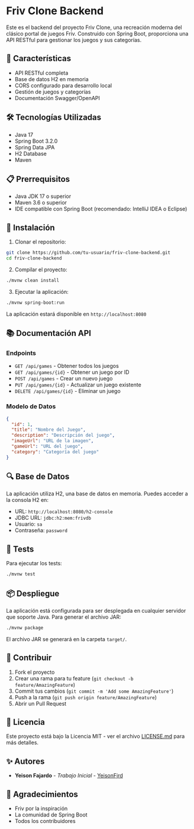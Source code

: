 # Friv Clone Backend

Este es el backend del proyecto Friv Clone, una recreación moderna del clásico portal de juegos Friv. Construido con Spring Boot, proporciona una API RESTful para gestionar los juegos y sus categorías.

## 🚀 Características

- API RESTful completa
- Base de datos H2 en memoria
- CORS configurado para desarrollo local
- Gestión de juegos y categorías
- Documentación Swagger/OpenAPI

## 🛠️ Tecnologías Utilizadas

- Java 17
- Spring Boot 3.2.0
- Spring Data JPA
- H2 Database
- Maven

## 📋 Prerrequisitos

- Java JDK 17 o superior
- Maven 3.6 o superior
- IDE compatible con Spring Boot (recomendado: IntelliJ IDEA o Eclipse)

## 🔧 Instalación

1. Clonar el repositorio:
```bash
git clone https://github.com/tu-usuario/friv-clone-backend.git
cd friv-clone-backend
```

2. Compilar el proyecto:
```bash
./mvnw clean install
```

3. Ejecutar la aplicación:
```bash
./mvnw spring-boot:run
```

La aplicación estará disponible en `http://localhost:8080`

## 📚 Documentación API

### Endpoints

- `GET /api/games` - Obtener todos los juegos
- `GET /api/games/{id}` - Obtener un juego por ID
- `POST /api/games` - Crear un nuevo juego
- `PUT /api/games/{id}` - Actualizar un juego existente
- `DELETE /api/games/{id}` - Eliminar un juego

### Modelo de Datos

```json
{
  "id": 1,
  "title": "Nombre del Juego",
  "description": "Descripción del juego",
  "imageUrl": "URL de la imagen",
  "gameUrl": "URL del juego",
  "category": "Categoría del juego"
}
```

## 🔍 Base de Datos

La aplicación utiliza H2, una base de datos en memoria. Puedes acceder a la consola H2 en:
- URL: `http://localhost:8080/h2-console`
- JDBC URL: `jdbc:h2:mem:frivdb`
- Usuario: `sa`
- Contraseña: `password`

## 🧪 Tests

Para ejecutar los tests:
```bash
./mvnw test
```

## 📦 Despliegue

La aplicación está configurada para ser desplegada en cualquier servidor que soporte Java. Para generar el archivo JAR:
```bash
./mvnw package
```

El archivo JAR se generará en la carpeta `target/`.

## 🤝 Contribuir

1. Fork el proyecto
2. Crear una rama para tu feature (`git checkout -b feature/AmazingFeature`)
3. Commit tus cambios (`git commit -m 'Add some AmazingFeature'`)
4. Push a la rama (`git push origin feature/AmazingFeature`)
5. Abrir un Pull Request

## 📝 Licencia

Este proyecto está bajo la Licencia MIT - ver el archivo [LICENSE.md](LICENSE.md) para más detalles.

## ✨ Autores

* **Yeison Fajardo** - *Trabajo Inicial* - [YeisonFjrd](https://github.com/Yeisonfjrd)

## 🎉 Agradecimientos

* Friv por la inspiración
* La comunidad de Spring Boot
* Todos los contribuidores 
